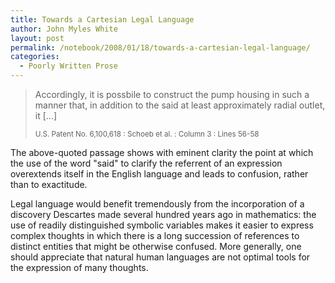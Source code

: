 ```yaml
---
title: Towards a Cartesian Legal Language
author: John Myles White
layout: post
permalink: /notebook/2008/01/18/towards-a-cartesian-legal-language/
categories:
  - Poorly Written Prose
---
```


<blockquote>
<p>Accordingly, it is possbile to construct the pump housing in such a manner that, in addition to the said at least approximately radial outlet, it [...]</p>

<small>U.S. Patent No. 6,100,618 : Schoeb et al. : Column 3 : Lines 56-58</small>
</blockquote>

The above-quoted passage shows with eminent clarity the point at which the use of the word "said" to clarify the referrent of an expression overextends itself in the English language and leads to confusion, rather than to exactitude.

Legal language would benefit tremendously from the incorporation of a discovery Descartes made several hundred years ago in mathematics: the use of readily distinguished symbolic variables makes it easier to express complex thoughts in which there is a long succession of references to distinct entities that might be otherwise confused. More generally, one should appreciate that natural human languages are not optimal tools for the expression of many thoughts.
